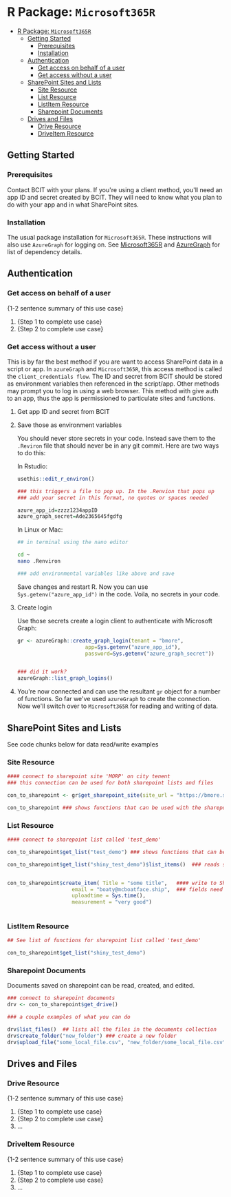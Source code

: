 # R Package: `Microsoft365R`

<!-- TOC -->

- [R Package: `Microsoft365R`](#r-package-microsoft365r)
  - [Getting Started](#getting-started)
    - [Prerequisites](#prerequisites)
    - [Installation](#installation)
  - [Authentication](#authentication)
    - [Get access on behalf of a user](#get-access-on-behalf-of-a-user)
    - [Get access without a user](#get-access-without-a-user)
  - [SharePoint Sites and Lists](#sharepoint-sites-and-lists)
    - [Site Resource](#site-resource)
    - [List Resource](#list-resource)
    - [ListItem Resource](#listitem-resource)
    - [Sharepoint Documents](#sharepoint-documents)
  - [Drives and Files](#drives-and-files)
    - [Drive Resource](#drive-resource)
    - [DriveItem Resource](#driveitem-resource)

<!-- /TOC -->

## Getting Started

### Prerequisites

Contact BCIT with your plans. If you're using a client method, you'll need an app ID and secret created by BCIT. They will need to know what you plan to do with your app and in what SharePoint sites.

### Installation

The usual package installation for `Microsoft365R`. These instructions will also use `AzureGraph` for logging on. See [Microsoft365R](https://github.com/Azure/Microsoft365R) and [AzureGraph](https://github.com/Azure/AzureGraph) for list of dependency details.

## Authentication

### Get access on behalf of a user

{1-2 sentence summary of this use case}

1. {Step 1 to complete use case}
1. {Step 2 to complete use case}


### Get access without a user

This is by far the best method if you are want to access SharePoint data in a script or app. In `azureGraph` and `Microsoft365R`, this access method is called the `client_credentials flow`. The ID and secret from BCIT should be stored as environment variables then referenced in the script/app. Other methods may prompt you to log in using a web browser. This method with give auth to an app, thus the app is permissioned to particulate sites and functions.

1. Get app ID and secret from BCIT
1. Save those as environment variables


   You should never store secrets in your code. Instead save them to the `.Reviron` file that should never be in any git commit. Here are two ways to do this:

   In Rstudio:

   ```R
   usethis::edit_r_environ()

   ### this triggers a file to pop up. In the .Renvion that pops up 
   ### add your secret in this format, no quotes or spaces needed

   azure_app_id=zzzz1234appID
   azure_graph_secret=Ade2365645fgdfg

   ```

   In Linux or Mac:

   ```bash
   ## in terminal using the nano editor

   cd ~
   nano .Renviron

   ### add environmental variables like above and save

   ```


   Save changes and restart R. Now you can use `Sys.getenv("azure_app_id")` in the code. Voila, no secrets in your code.


1. Create login

   Use those secrets create a login client to authenticate with Microsoft Graph:

   ```R
   gr <- azureGraph::create_graph_login(tenant = "bmore", 
                         app=Sys.getenv("azure_app_id"), 
                         password=Sys.getenv("azure_graph_secret"))


   ### did it work?
   azureGraph::list_graph_logins()


   ```

1. You're now connected and can use the resultant `gr` object for a number of functions. So far we've used `azureGraph` to create the connection. Now we'll switch over to `Microsoft365R` for reading and writing of data.

## SharePoint Sites and Lists

See code chunks below for data read/write examples

### Site Resource

```R
#### connect to sharepoint site 'MORP' on city tenent
### this connection can be used for both sharepoint lists and files

con_to_sharepoint <- gr$get_sharepoint_site(site_url = "https://bmore.sharepoint.com/sites/MORP")

con_to_sharepoint ### shows functions that can be used with the sharepoint connection

```

### List Resource

```R
#### connect to sharepoint list called 'test_demo'

con_to_sharepoint$get_list("test_demo") ### shows functions that can be performed

con_to_sharepoint$get_list("shiny_test_demo")$list_items()  ### reads sharepoint list as dataframe!


con_to_sharepoint$create_item( Title = "some title",   #### write to Sharepoint; 
                     email = "boaty@mcboatface.ship",  ### fields need to match the sharepoint list
                     uploadtime = Sys.time(),
                     measurement = "very good")
                     
```

### ListItem Resource

```R
## See list of functions for sharepoint list called 'test_demo'

con_to_sharepoint$get_list("shiny_test_demo") 
```

### Sharepoint Documents

Documents saved on sharepoint can be read, created, and edited.

```R
### connect to sharepoint documents
drv <- con_to_sharepoint$get_drive() 

### a couple examples of what you can do

drv$list_files()  ## lists all the files in the documents collection
drv$create_folder("new_folder") ### create a new folder
drv$upload_file("some_local_file.csv", "new_folder/some_local_file.csv") ## writes file. This assumes the file is in the cwd 

```


## Drives and Files

### Drive Resource

{1-2 sentence summary of this use case}

1. {Step 1 to complete use case}
1. {Step 2 to complete use case}
1. ... <!-- number of steps and use cases may vary -->

### DriveItem Resource

{1-2 sentence summary of this use case}

1. {Step 1 to complete use case}
1. {Step 2 to complete use case}
1. ... <!-- number of steps and use cases may vary -->
